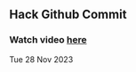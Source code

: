 
 ## Hack Github Commit 
 ### Watch video <a href="https://www.youtube.com">here</a> 
 Tue 28 Nov 2023 
